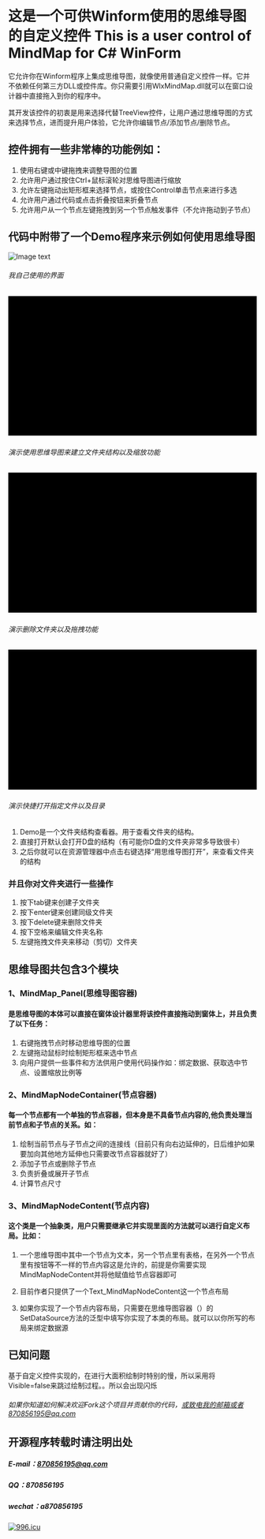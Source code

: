 # 这是一个可供Winform使用的思维导图的自定义控件 This is a user control of MindMap for C# WinForm
它允许你在Winform程序上集成思维导图，就像使用普通自定义控件一样。它并不依赖任何第三方DLL或控件库。你只需要引用WlxMindMap.dll就可以在窗口设计器中直接拖入到你的程序中。

其开发该控件的初衷是用来选择代替TreeView控件，让用户通过思维导图的方式来选择节点，进而提升用户体验，它允许你编辑节点/添加节点/删除节点。

## 控件拥有一些非常棒的功能例如：
1. 使用右键或中键拖拽来调整导图的位置
2. 允许用户通过按住Ctrl+鼠标滚轮对思维导图进行缩放
3. 允许左键拖动出矩形框来选择节点，或按住Control单击节点来进行多选
4. 允许用户通过代码或点击折叠按钮来折叠节点
5. 允许用户从一个节点左键拖拽到另一个节点触发事件（不允许拖动到子节点）



## 代码中附带了一个Demo程序来示例如何使用思维导图
![Image text](https://raw.githubusercontent.com/a1174236686/MindMapUserControlForWinForm/master/ReadmeImg/%E5%BE%AE%E4%BF%A1%E6%88%AA%E5%9B%BE_20181219152530.png)

###### 																			我自己使用的界面

![](<https://raw.githubusercontent.com/a1174236686/MindMapUserControlForWinForm/master/ReadmeImg/TU1.gif>)

###### 											演示使用思维导图来建立文件夹结构以及缩放功能



![](<https://raw.githubusercontent.com/a1174236686/MindMapUserControlForWinForm/master/ReadmeImg/TU22.gif>)

###### 															演示删除文件夹以及拖拽功能



![](<https://raw.githubusercontent.com/a1174236686/MindMapUserControlForWinForm/master/ReadmeImg/TU3.gif>)

###### 															演示快捷打开指定文件以及目录



1. Demo是一个文件夹结构查看器。用于查看文件夹的结构。
2. 直接打开默认会打开D盘的结构（有可能你D盘的文件夹非常多导致很卡）
3. 之后你就可以在资源管理器中点击右键选择“用思维导图打开”，来查看文件夹的结构



### 并且你对文件夹进行一些操作

1. 按下tab键来创建子文件夹
2. 按下enter键来创建同级文件夹
3. 按下delete键来删除文件夹
4. 按下空格来编辑文件夹名称
5. 左键拖拽文件夹来移动（剪切）文件夹

## 思维导图共包含3个模块
### 1、MindMap_Panel(思维导图容器)
#### 是思维导图的本体可以直接在窗体设计器里将该控件直接拖动到窗体上，并且负责了以下任务：
1. 右键拖拽节点时移动思维导图的位置
2. 左键拖动鼠标时绘制矩形框来选中节点
3. 向用户提供一些事件和方法供用户使用代码操作如：绑定数据、获取选中节点、设置缩放比例等

### 2、MindMapNodeContainer(节点容器)
#### 每一个节点都有一个单独的节点容器，但本身是不具备节点内容的,他负责处理当前节点和子节点的关系。如：
1. 绘制当前节点与子节点之间的连接线（目前只有向右边延伸的，日后维护如果要加向其他地方延伸也只需要改节点容器就好了）
2. 添加子节点或删除子节点
3. 负责折叠或展开子节点
4. 计算节点尺寸




### 3、MindMapNodeContent(节点内容)
#### 这个类是一个抽象类，用户只需要继承它并实现里面的方法就可以进行自定义布局。比如：
1. 一个思维导图中其中一个节点为文本，另一个节点里有表格，在另外一个节点里有按钮等不一样的节点内容这是允许的，前提是你需要实现MindMapNodeContent并将他赋值给节点容器即可

2. 目前作者只提供了一个Text_MindMapNodeContent这一个节点布局

   <!--(并且如果你直接使用思维导图容器的SetDataSource不带泛型的方法来绑定数据源时默认也是使用这个节点内容布局)-->

3. 如果你实现了一个节点内容布局，只需要在思维导图容器（）的SetDataSource方法的泛型中填写你实现了本类的布局。就可以以你所写的布局来绑定数据源



## 已知问题
基于自定义控件实现的，在进行大面积绘制时特别的慢，所以采用将Visible=false来跳过绘制过程。。所以会出现闪烁

###### 如果你知道如何解决欢迎Fork这个项目并贡献你的代码，或致电我的邮箱或者870856195@qq.com

## 开源程序转载时请注明出处
##### E-mail：870856195@qq.com
##### QQ：870856195
##### wechat：a870856195
[![ 996.icu ](https://img.shields.io/badge/link-996.icu-red.svg)](https://996.icu)

